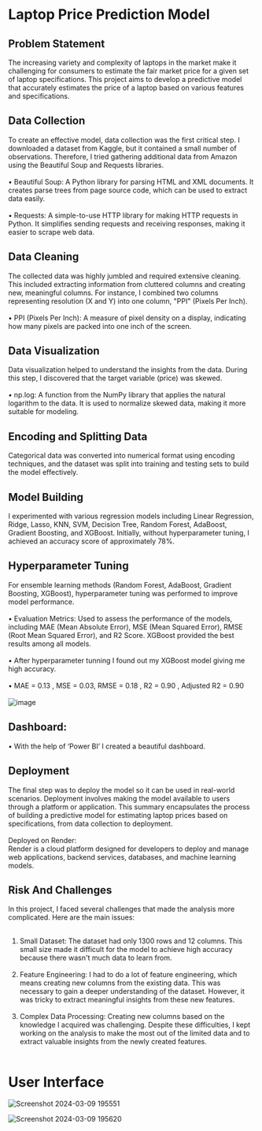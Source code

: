 # Laptop Price Prediction Model
## Problem Statement
The increasing variety and complexity of laptops in the market make it challenging for consumers to estimate the fair market price for a given set of laptop specifications. This project aims to develop a predictive model that accurately estimates the price of a laptop based on various features and specifications.
## Data Collection
To create an effective model, data collection was the first critical step. I downloaded a dataset from Kaggle, but it contained a small number of observations. Therefore, I tried gathering additional data from Amazon using the Beautiful Soup and Requests libraries.
<br><br>
    •	Beautiful Soup: A Python library for parsing HTML and XML documents. It creates parse trees from page source code, which can be used to extract data easily.<br><br>
    •	Requests: A simple-to-use HTTP library for making HTTP requests in Python. It simplifies sending requests and receiving responses, making it easier to scrape web data.
## Data Cleaning
The collected data was highly jumbled and required extensive cleaning. This included extracting information from cluttered columns and creating new, meaningful columns. For instance, I combined two columns representing resolution (X and Y) into one column, "PPI" (Pixels Per Inch).<br><br>
•	PPI (Pixels Per Inch): A measure of pixel density on a display, indicating how many pixels are packed into one inch of the screen.
## Data Visualization
Data visualization helped to understand the insights from the data. During this step, I discovered that the target variable (price) was skewed.<br><br>
•	np.log: A function from the NumPy library that applies the natural logarithm to the data. It is used to normalize skewed data, making it more suitable for modeling.

## Encoding and Splitting Data
Categorical data was converted into numerical format using encoding techniques, and the dataset was split into training and testing sets to build the model effectively.
## Model Building
I experimented with various regression models including Linear Regression, Ridge, Lasso, KNN, SVM, Decision Tree, Random Forest, AdaBoost, Gradient Boosting, and XGBoost. Initially, without hyperparameter tuning, I achieved an accuracy score of approximately 78%.
## Hyperparameter Tuning
For ensemble learning methods (Random Forest, AdaBoost, Gradient Boosting, XGBoost), hyperparameter tuning was performed to improve model performance.<br><br>
•	Evaluation Metrics: Used to assess the performance of the models, including MAE (Mean Absolute Error), MSE (Mean Squared Error), RMSE (Root Mean Squared Error), and R2 Score. XGBoost provided the best results among all models.<br><br>
•	After hyperparameter tunning I found out my XGBoost model giving me high accuracy.<br><br>
•	MAE = 0.13 ,  MSE = 0.03,  RMSE = 0.18 , R2 = 0.90  ,  Adjusted R2 = 0.90 
<br><br>
![image](https://github.com/zaid105/Laptop-Price-Prediction/assets/142628044/d42ce177-0f48-4e22-b5db-fa55396aa8f7)
## Dashboard:
•	With the help of ‘Power BI’ I created a beautiful dashboard.

## Deployment
The final step was to deploy the model so it can be used in real-world scenarios. Deployment involves making the model available to users through a platform or application.
This summary encapsulates the process of building a predictive model for estimating laptop prices based on specifications, from data collection to deployment.
<br><br>
Deployed on Render:
<br>Render is a cloud platform designed for developers to deploy and manage web applications, backend services, databases, and machine learning models.

## Risk And Challenges
In this project, I faced several challenges that made the analysis more complicated. Here are the main issues:<br><br>
1.	Small Dataset: The dataset had only 1300 rows and 12 columns. This small size made it difficult for the model to achieve high accuracy because there wasn't much data to learn from.<br><br>
2.	Feature Engineering: I had to do a lot of feature engineering, which means creating new columns from the existing data. This was necessary to gain a deeper understanding of the dataset. However, it was tricky to extract meaningful insights from these new features.<br><br>
3.	Complex Data Processing: Creating new columns based on the knowledge I acquired was challenging. Despite these difficulties, I kept working on the analysis to make the most out of the limited data and to extract valuable insights from the newly created features.
<br><br>

# User Interface
![Screenshot 2024-03-09 195551](https://github.com/zaid105/Laptop-Price-Prediction/assets/142628044/b6b0f3ca-79b2-4c7a-9774-26552325005d)


![Screenshot 2024-03-09 195620](https://github.com/zaid105/Laptop-Price-Prediction/assets/142628044/c9b32110-24d6-4b05-88ee-68b140bd416d)












